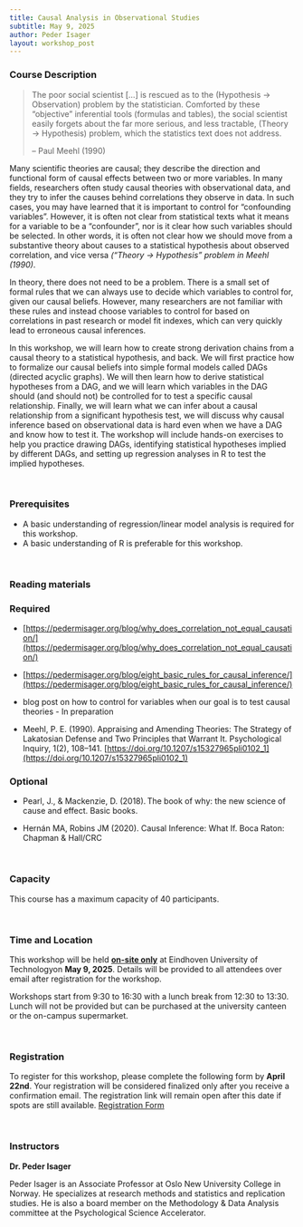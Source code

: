 ```yaml
---
title: Causal Analysis in Observational Studies
subtitle: May 9, 2025
author: Peder Isager
layout: workshop_post
---
```



### Course Description


> The poor social scientist […] is rescued as to the (Hypothesis → Observation) problem by the statistician. Comforted by these “objective” inferential tools (formulas and tables), the social scientist easily forgets about the far more serious, and less tractable, (Theory → Hypothesis) problem, which the statistics text does not address.
> 
> – Paul Meehl (1990) 


Many scientific theories are causal; they describe the direction and functional form of causal effects between two or more variables. In many fields, researchers often study causal theories with observational data, and they try to infer the causes behind correlations they observe in data. In such cases, you may have learned that it is important to control for “confounding variables”. However, it is often not clear from statistical texts what it means for a variable to be a “confounder”, nor is it clear how such variables should be selected. In other words, it is often not clear how we should move from a substantive theory about causes to a statistical hypothesis about observed correlation, and vice versa *(“Theory → Hypothesis” problem in Meehl (1990)*. 

In theory, there does not need to be a problem. There is a small set of formal rules that we can always use to decide which variables to control for, given our causal beliefs. However, many researchers are not familiar with these rules and instead choose variables to control for based on correlations in past research or model fit indexes, which can very quickly lead to erroneous causal inferences.  

In this workshop, we will learn how to create strong derivation chains from a causal theory to a statistical hypothesis, and back. We will first practice how to formalize our causal beliefs into simple formal models called DAGs (directed acyclic graphs). We will then learn how to derive statistical hypotheses from a DAG, and we will learn which variables in the DAG should (and should not) be controlled for to test a specific causal relationship. Finally, we will learn what we can infer about a causal relationship from a significant hypothesis test, we will discuss why causal inference based on observational data is hard even when we have a DAG and know how to test it. The workshop will include hands-on exercises to help you practice drawing DAGs, identifying statistical hypotheses implied by different DAGs, and setting up regression analyses in R to test the implied hypotheses.  

<br>

### Prerequisites 


- A basic understanding of regression/linear model analysis is required for this workshop.
- A basic understanding of R is preferable for this workshop. 

<br>

### Reading materials


### Required

- [https://pedermisager.org/blog/why_does_correlation_not_equal_causation/](https://pedermisager.org/blog/why_does_correlation_not_equal_causation/) 

- [https://pedermisager.org/blog/eight_basic_rules_for_causal_inference/](https://pedermisager.org/blog/eight_basic_rules_for_causal_inference/)

- blog post on how to control for variables when our goal is to test causal theories - In preparation 

- Meehl, P. E. (1990). Appraising and Amending Theories: The Strategy of Lakatosian Defense and Two Principles that Warrant It. Psychological Inquiry, 1(2), 108–141. [https://doi.org/10.1207/s15327965pli0102_1](https://doi.org/10.1207/s15327965pli0102_1)

### Optional

- Pearl, J., & Mackenzie, D. (2018). The book of why: the new science of cause and effect. Basic books.

- Hernán MA, Robins JM (2020). Causal Inference: What If. Boca Raton: Chapman & Hall/CRC 

<br>

### Capacity


This course has a maximum capacity of 40 participants.

<br>

### Time and Location

This workshop will be held <ins>**on-site only**</ins> at Eindhoven University of Technologyon **May 9, 2025**. Details will be provided to all attendees over email after registration for the workshop.

Workshops start from 9:30 to 16:30 with a lunch break from 12:30 to 13:30. Lunch will not be provided but can be purchased at the university canteen or the on-campus supermarket. 

<br>

### Registration

To register for this workshop, please complete the following form by **April 22nd**. Your registration will be considered finalized only after you receive a confirmation email. The registration link will remain open after this date if spots are still available.
[Registration Form](https://forms.office.com/Pages/ResponsePage.aspx?id=R_J9zM5gD0qddXBM9g78ZP_Kihp-VglPgWom9gajHXdURFIyS1BRSkcwUlcxTzFaSDhLQVJKMTY0Ty4u)

<br>

### Instructors

**Dr. Peder Isager**

Peder Isager is an Associate Professor at Oslo New University College in Norway. He specializes at research methods and statistics and replication studies. He is also a board member on the Methodology & Data Analysis committee at the Psychological Science Accelerator.
